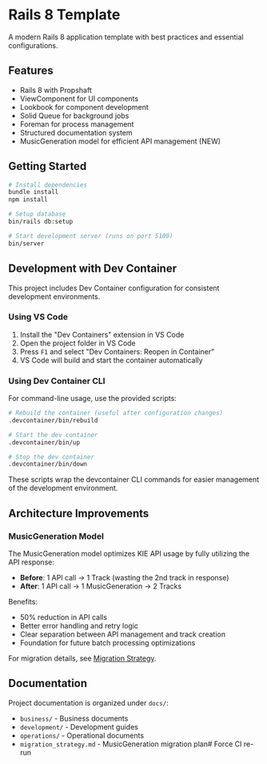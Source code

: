 # Rails 8 Template

A modern Rails 8 application template with best practices and essential configurations.

## Features

- Rails 8 with Propshaft
- ViewComponent for UI components
- Lookbook for component development
- Solid Queue for background jobs
- Foreman for process management
- Structured documentation system
- MusicGeneration model for efficient API management (NEW)

## Getting Started

```bash
# Install dependencies
bundle install
npm install

# Setup database
bin/rails db:setup

# Start development server (runs on port 5100)
bin/server
```

## Development with Dev Container

This project includes Dev Container configuration for consistent development environments.

### Using VS Code

1. Install the "Dev Containers" extension in VS Code
2. Open the project folder in VS Code
3. Press `F1` and select "Dev Containers: Reopen in Container"
4. VS Code will build and start the container automatically

### Using Dev Container CLI

For command-line usage, use the provided scripts:

```bash
# Rebuild the container (useful after configuration changes)
.devcontainer/bin/rebuild

# Start the dev container
.devcontainer/bin/up

# Stop the dev container
.devcontainer/bin/down
```

These scripts wrap the devcontainer CLI commands for easier management of the development environment.

## Architecture Improvements

### MusicGeneration Model

The MusicGeneration model optimizes KIE API usage by fully utilizing the API response:

- **Before**: 1 API call → 1 Track (wasting the 2nd track in response)
- **After**: 1 API call → 1 MusicGeneration → 2 Tracks

Benefits:
- 50% reduction in API calls
- Better error handling and retry logic
- Clear separation between API management and track creation
- Foundation for future batch processing optimizations

For migration details, see [Migration Strategy](docs/migration_strategy.md).

## Documentation

Project documentation is organized under `docs/`:
- `business/` - Business documents
- `development/` - Development guides
- `operations/` - Operational documents
- `migration_strategy.md` - MusicGeneration migration plan# Force CI re-run
